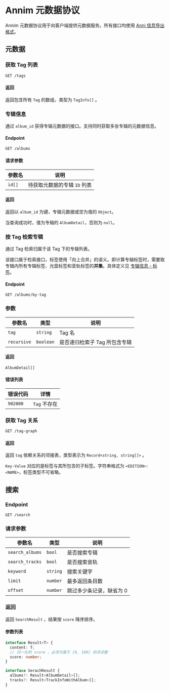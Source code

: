 # Annim 元数据协议

Annim 元数据协议用于向客户端提供元数据服务。所有接口均使用 [Anni 信息导出格式](../06.anniv/07.export-format.md)。

## 元数据

### 获取 Tag 列表

`GET /tags`

#### 返回

返回包含所有 `Tag` 的数组，类型为 `TagInfo[]` 。

### 专辑信息

通过 `album_id` 获得专辑元数据的接口。支持同时获取多张专辑的元数据信息。

#### Endpoint

`GET /albums`

#### 请求参数

| 参数名 | 说明                         |
| ------ | ---------------------------- |
| `id[]` | 待获取元数据的专辑 `ID` 列表 |

#### 返回

返回以 `album_id` 为键，专辑元数据或空为值的 `Object`。

当查询成功时，值为专辑的 `AlbumDetail`，否则为 `null`。

### 按 Tag 检索专辑

通过 Tag 检索归属于该 Tag 下的专辑列表。

该接口属于检索接口，标签使用「向上合并」的语义。即计算专辑标签时，需要取专辑内所有专辑标签、光盘标签和音轨标签的**并集**。具体定义见 [专辑信息 - 标签](../02.metadata-repository/02.album-information.md#标签)。

#### Endpoint

`GET /albums/by-tag`

### 参数

| 参数名      | 类型      | 说明                          |
| ----------- | --------- | ----------------------------- |
| `tag`       | `string`  | Tag 名                        |
| `recursive` | `boolean` | 是否递归检索子 Tag 所包含专辑 |

#### 返回

`AlbumDetail[]`

#### 错误列表

| 错误代码 | 详情         |
| -------- | ------------ |
| `902000` | `Tag` 不存在 |

### 获取 Tag 关系

`GET /tag-graph`

#### 返回

返回 `tag` 依赖关系的邻接表，类型表示为 `Record<string, string[]>` 。

`Key-Value` 对应的是标签与其所包含的子标签。字符串格式为 `<EDITION>:<NAME>`，标签类型不可省略。

## 搜索

### Endpoint

`GET /search`

### 请求参数

| 参数名          | 类型     | 说明                     |
| --------------- | -------- | ------------------------ |
| `search_albums` | `bool`   | 是否搜索专辑             |
| `search_tracks` | `bool`   | 是否搜索音轨             |
| `keyword`       | `string` | 搜索关键字               |
| `limit`         | `number` | 最多返回条目数           |
| `offset`        | `number` | 跳过多少条记录，缺省为 0 |

### 返回

返回 `SearchResult` ，结果按 `score` 降序排序。

#### 参数列表

```ts
interface Result<T> {
  content: T;
  // 归一化的 score ，必须为属于 [0, 100] 的浮点数
  score: number;
}

interface SerachResult {
  albums?: Result<AlbumDetail>[];
  tracks?: Result<TrackInfoWithAlbum>[];
}
```
